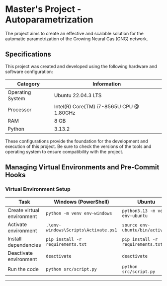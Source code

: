 # Master's Project - Autoparametrization

The project aims to create an effective and scalable solution for the automatic parametrization of the Growing Neural Gas (GNG) network.

## Specifications

This project was created and developed using the following hardware and software configuration:

| Category           | Information                                 |
|--------------------|---------------------------------------------|
| Operating System   | Ubuntu 22.04.3 LTS                          |
| Processor          | Intel(R) Core(TM) i7-8565U CPU @ 1.80GHz    |
| RAM                | 8 GB                                        |
| Python             | 3.13.2                                      |

These configurations provide the foundation for the development and execution of this project. Be sure to check the versions of the tools and operating system to ensure compatibility with the project.

## Managing Virtual Environments and Pre-Commit Hooks

### Virtual Environment Setup

| Task                      | Windows (PowerShell)                     | Ubuntu                          |
|---------------------------|------------------------------------------|---------------------------------|
| Create virtual environment | `python -m venv env-windows`            | `python3.13 -m venv env-ubuntu`   |
| Activate environment      | `.\env-windows\Scripts\Activate.ps1`     | `source env-ubuntu/bin/activate` |
| Install dependencies      | `pip install -r requirements.txt`        | `pip install -r requirements.txt` |
| Deactivate environment    | `deactivate`                             | `deactivate`                    |
| Run the code              | `python src/script.py`                   | `python src/script.py`          |

---